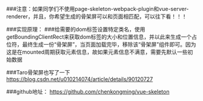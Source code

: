 ###注意：如果同学们不使用page-skeleton-webpack-plugin和vue-server-renderer，并且，你希望生成的骨架屏可以和页面相匹配，可以往下看！！！



###实现原理：
###给需要的dom标签设置特定类名，使用getBoundingClientRect来获取dom标签的大小和位置信息，并以此来生成一个占位符，最终生成一份“骨架屏”，当页面加载完毕，移除该“骨架屏”组件即可。因为这是在mounted周期获取元素信息，故如果元素信息不满意，需要先默认一些初始数据

###Taro骨架屏也写了一下
https://blog.csdn.net/u010214074/article/details/90120727

###github地址：
https://github.com/chenkongming/vue-skeleton
